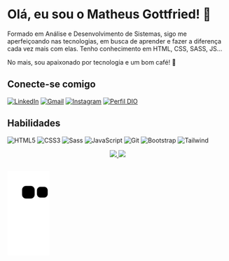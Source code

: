 # Olá, eu sou o Matheus Gottfried! 👾

Formado em Análise e Desenvolvimento de Sistemas, sigo me aperfeiçoando nas tecnologias, em busca de aprender e fazer a diferença cada vez mais com elas. Tenho conhecimento em HTML, CSS, SASS, JS...

No mais, sou apaixonado por tecnologia e um bom café! 💬

## Conecte-se comigo

[![LinkedIn](https://img.shields.io/badge/LinkedIn-0f111f?style=for-the-badge&logo=linkedin&logoColor=white)](https://www.linkedin.com/in/matheus-gottfried-oliveira-da-silva-12337a238/)
[![Gmail](https://img.shields.io/badge/Gmail-0f111f?style=for-the-badge&logo=gmail&logoColor=red)](mailto:matheusgottfried@gmail.com)
[![Instagram](https://img.shields.io/badge/-Instagram-%0f111f?style=for-the-badge&logo=instagram&logoColor=white&color=0f111f)](https://www.instagram.com/mathgott_/)
[![Perfil DIO](https://img.shields.io/badge/-Meu%20Perfil%20na%20DIO-0f111f?style=for-the-badge&)](https://www.dio.me/users/matheusgottfried)

## Habilidades

![HTML5](https://img.shields.io/badge/HTML5-E34F26?style=for-the-badge&logo=html5&logoColor=white)
![CSS3](https://img.shields.io/badge/CSS3-1572B6?style=for-the-badge&logo=css3&logoColor=white)
![Sass](https://img.shields.io/badge/Sass-000?style=for-the-badge&logo=sass)
![JavaScript](https://img.shields.io/badge/JavaScript-F7DF1E?style=for-the-badge&logo=javascript&logoColor=black)
![Git](https://img.shields.io/badge/GIT-E44C30?style=for-the-badge&logo=git&logoColor=white)
![Bootstrap](https://img.shields.io/badge/-boostrap-0D1117?style=for-the-badge&logo=bootstrap&labelColor=0D1117)
![Tailwind](https://img.shields.io/badge/tailwindcss-%2338B2AC.svg?style=for-the-badge&logo=tailwind-css&logoColor=white)

<div align="center" style="display: inline_block" >
  <a href="https://github.com/Kenttuz">
  <img height="180em" src="https://github-readme-stats.vercel.app/api?username=Kenttuz&theme=tokyonight&border_color=40A3DC&show_icons=true&icon_color=30A3DC&title_color=E94D5F&text_color=FFF"/>
  <img height="180em" src="https://github-readme-stats-git-masterrstaa-rickstaa.vercel.app/api/top-langs/?username=Kenttuz&theme=tokyonight&layout=compact&border_color=40A3DC&show_icons=true&icon_color=30A3DC&title_color=E94D5F&text_color=FFF"/>
</div>

  ##
  
  ![snake gif](https://github.com/Kenttuz/Kenttuz/blob/output/github-contribution-grid-snake.svg)

